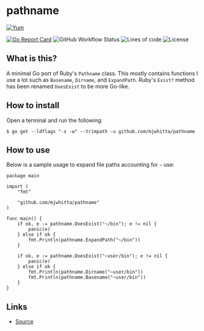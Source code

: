 # pathname

[![Yum](https://img.shields.io/badge/-Buy%20me%20a%20cookie-blue?labelColor=grey&logo=cookiecutter&style=for-the-badge)](https://www.buymeacoffee.com/mjwhitta)

[![Go Report Card](https://goreportcard.com/badge/github.com/mjwhitta/pathname?style=for-the-badge)](https://goreportcard.com/report/github.com/mjwhitta/pathname)
![GitHub Workflow Status](https://img.shields.io/github/actions/workflow/status/mjwhitta/pathname/ci.yaml?style=for-the-badge)
![Lines of code](https://img.shields.io/tokei/lines/github/mjwhitta/pathname?style=for-the-badge)
![License](https://img.shields.io/github/license/mjwhitta/pathname?style=for-the-badge)

## What is this?

A minimal Go port of Ruby's `Pathname` class. This mostly contains
functions I use a lot such as `Basename`, `Dirname`, and `ExpandPath`.
Ruby's `Exist?` method has been renamed `DoesExist` to be more
Go-like.

## How to install

Open a terminal and run the following:

```
$ go get --ldflags "-s -w" --trimpath -u github.com/mjwhitta/pathname
```

## How to use

Below is a sample usage to expand file paths accounting for `~` use:

```
package main

import (
    "fmt"

    "github.com/mjwhitta/pathname"
)

func main() {
    if ok, e := pathname.DoesExist("~/bin"); e != nil {
        panic(e)
    } else if ok {
        fmt.Println(pathname.ExpandPath("~/bin"))
    }

    if ok, e := pathname.DoesExist("~user/bin"); e != nil {
        panic(e)
    } else if ok {
        fmt.Println(pathname.Dirname("~user/bin"))
        fmt.Println(pathname.Basename("~user/bin"))
    }
}
```

## Links

- [Source](https://github.com/mjwhitta/pathname)
